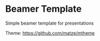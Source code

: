 # Beamer Template

Simple beamer template for presentations

Theme: https://github.com/matze/mtheme
